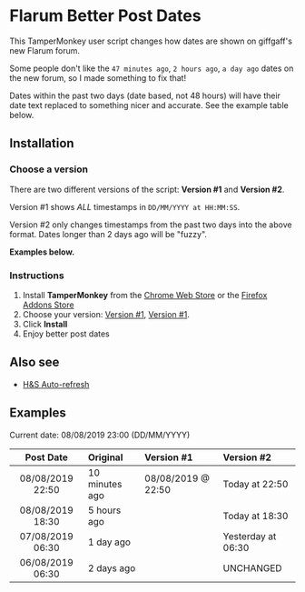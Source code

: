 # Flarum Better Post Dates

This TamperMonkey user script changes how dates are shown on giffgaff's new Flarum forum.

Some people don't like the `47 minutes ago`, `2 hours ago`, `a day ago` dates on the new forum, so I made something to fix that!

Dates within the past two days (date based, not 48 hours) will have their date text replaced to something nicer and accurate. See the example table below.

## Installation

### Choose a version

There are two different versions of the script: **Version #1** and **Version #2**.

Version #1 shows *ALL* timestamps in `DD/MM/YYYY at HH:MM:SS`.

Version #2 only changes timestamps from the past two days into the above format. Dates longer than 2 days ago will be "fuzzy".

**Examples below.**

### Instructions

1. Install **TamperMonkey** from the [Chrome Web Store](https://chrome.google.com/webstore/detail/tampermonkey/dhdgffkkebhmkfjojejmpbldmpobfkfo?hl=en) or the [Firefox Addons Store](https://addons.mozilla.org/en-GB/firefox/addon/tampermonkey/)
2. Choose your version: [Version #1](https://github.com/davwheat/giffgaff-flarum-better-post-dates/raw/master/flarum-date-fix-version-1.user.js), [Version #1](https://github.com/davwheat/giffgaff-flarum-better-post-dates/raw/master/flarum-date-fix-version-2.user.js).
3. Click **Install**
4. Enjoy better post dates

## Also see

* [H&S Auto-refresh](https://github.com/davwheat/giffgaff-flarum-auto-refresh)

## Examples

Current date: 08/08/2019 23:00 (DD/MM/YYYY)

| Post Date | Original | Version #1 | Version #2 |
| :-------: | :------- | :------- | :------- |
| 08/08/2019 22:50| 10 minutes ago | 08/08/2019 @ 22:50 | Today at 22:50 |
| 08/08/2019 18:30 | 5 hours ago | | Today at 18:30 |
| 07/08/2019 06:30 | 1 day ago | | Yesterday at 06:30 |
| 06/08/2019 06:30 | 2 days ago | | UNCHANGED |
